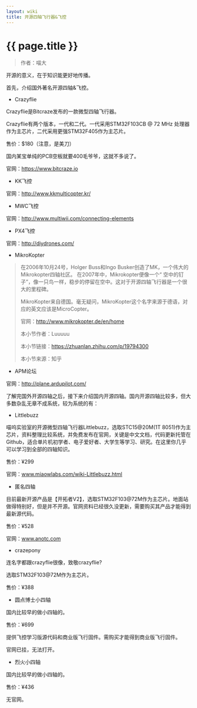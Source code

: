 ```yaml
---
layout: wiki
title: 开源四轴飞行器&飞控
---
```


# {{ page.title }}

> 作者：喵大

开源的意义，在于知识能更好地传播。

首先，介绍国外著名开源四轴&飞控。

* Crazyflie

Crazyflie是Bitcraze发布的一款微型四轴飞行器。

Crazyflie有两个版本，一代和二代。一代采用STM32F103CB @ 72 MHz 处理器作为主芯片，二代采用更强STM32F405作为主芯片。

售价：$180（注意，是美刀）

国内某宝单纯的PCB空板就要400毛爷爷，这就不多说了。

官网：https://www.bitcraze.io

* KK飞控

官网：http://www.kkmulticopter.kr/

* MWC飞控

官网：http://www.multiwii.com/connecting-elements

* PX4飞控

官网：http://diydrones.com/

* MikroKopter

> 在2006年10月24号，Holger Buss和Ingo Busker创造了MK，一个伟大的Mikrokopter四轴社区。 在2007年中，Mikrokopter便像一个“ 空中的钉子”，像一只鸟一样，稳步的停留在空中。这对于开源四轴飞行器是一个很大的里程碑。
>
> MikroKopter来自德国。毫无疑问，MikroKopter这个名字来源于德语，对应的英文应该是MicroCopter。
>
> 官网：http://www.mikrokopter.de/en/home
>
> 本小节作者：Luuuuu
>
> 本小节链接：https://zhuanlan.zhihu.com/p/19794300
>
> 本小节来源：知乎


* APM论坛
 
官网：http://plane.ardupilot.com/

了解完国外开源四轴之后，接下来介绍国内开源四轴。国内开源四轴比较多，但大多数杂乱无章不成系统，较为系统的有：

* Littlebuzz

喵呜实验室的开源微型四轴飞行器Littlebuzz，选取STC15@20M(1T 8051)作为主芯片，资料整理比较系统，并免费发布在官网，关键是中文文档，代码更新托管在Github，适合单片机初学者、电子爱好者、大学生等学习、研究。在这里你几乎可以学习到全部的四轴知识。

售价：¥299

官网：www.miaowlabs.com/wiki-Littlebuzz.html

* 匿名四轴

目前最新开源产品是【开拓者V2】，选取STM32F103@72M作为主芯片。地面站做得特别好，但是并不开源。官网资料已经很久没更新，需要购买其产品才能得到最新源代码。

售价：¥528

官网：www.anotc.com

* crazepony

连名字都跟crazyflie很像，致敬crazyflie?

选取STM32F103@72M作为主芯片。

售价：¥388

* 圆点博士小四轴

国内比较早的做小四轴的。

售价：¥699

提供飞控学习版源代码和商业版飞行固件。需购买才能得到商业版飞行固件。

官网已挂，无法打开。

* 烈火小四轴

国内比较早的做小四轴的。

售价：¥436

无官网。
